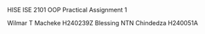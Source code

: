 HISE
ISE 2101  OOP
Practical Assignment 1 

Wilmar T Macheke H240239Z
Blessing NTN Chindedza H240051A